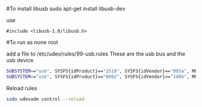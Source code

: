 #To install libusb
sudo apt-get install libusb-dev

use 
```
#include <libusb-1.0/libusb.h>
```

#To run as none root

add a file to /etc/udev/rules/99-usb.rules
These are the usb bus and the usb device
```bash
SUBSYSTEM=="usb", SYSFS{idProduct}=="2510", SYSFS{idVendor}=="093a", MODE="0666"
SUBSYSTEM=="usb", SYSFS{idProduct}=="0002", SYSFS{idVendor}=="1d6b", MODE="0666"
```
Reload rules
```bash
sudo udevadm control --reload
```